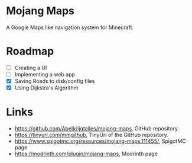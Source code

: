 # Mojang Maps

A Google Maps like navigation system for Minecraft.

# Roadmap

- [ ] Creating a UI
- [ ] Implementing a web app
- [X] Saving Roads to disk/config files
- [X] Using Dijkstra's Algorithm

# Links

- https://github.com/Abelkrijgtalles/mojang-maps, GitHub repository.
- https://tinyurl.com/mmgithub, TinyUrl of the GitHub repository.
- https://www.spigotmc.org/resources/mojang-maps.111455/, SpigotMC page
- https://modrinth.com/plugin/mojang-maps, Modrinth page
